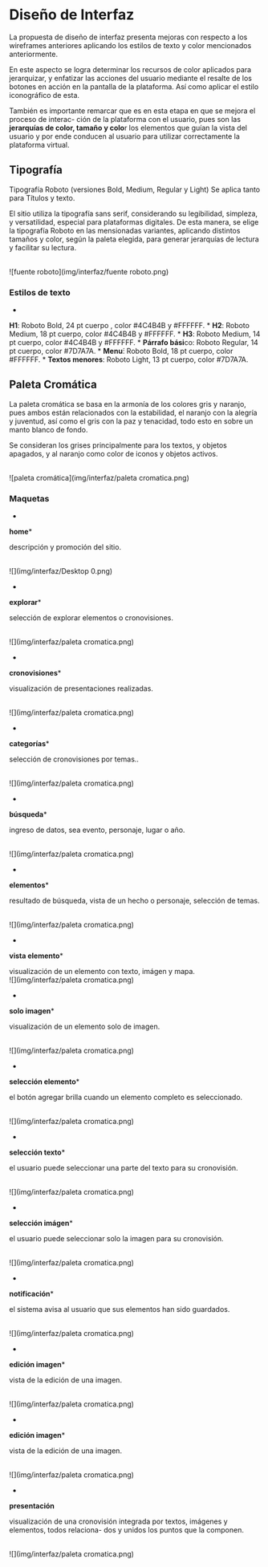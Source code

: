 # Diseño de Interfaz

La propuesta de diseño de interfaz presenta mejoras con respecto a los wireframes anteriores aplicando los estilos de texto y color mencionados anteriormente.

En este aspecto se logra determinar los recursos de color aplicados para jerarquizar, y enfatizar las acciones del usuario mediante el resalte de los botones en acción en la pantalla de la plataforma. Así como aplicar el estilo iconográfico de esta.

También es importante remarcar que es en esta etapa en que se mejora el proceso de interac- ción de la plataforma con el usuario, pues son las **jerarquías de color, tamaño y colo**r los elementos que guían la vista del usuario y por ende conducen al usuario para utilizar correctamente la plataforma virtual.


## Tipografía



Tipografía Roboto (versiones Bold, Medium, Regular y Light) Se aplica tanto para Títulos y texto.

El sitio utiliza la tipografía sans serif, considerando su legibilidad, simpleza, y versatilidad, especial para plataformas digitales. De esta manera, se elige la tipografía Roboto en las mensionadas variantes, aplicando distintos tamaños y color, según la paleta elegida, para generar jerarquías de lectura y facilitar su lectura.

<br>
![fuente roboto](img/interfaz/fuente roboto.png)

### Estilos de texto


* 
**H1**: Roboto Bold, 24 pt cuerpo , color #4C4B4B y #FFFFFF.
* 
**H2**: Roboto Medium, 18 pt cuerpo, color #4C4B4B y #FFFFFF. 
* 
**H3**: Roboto Medium, 14 pt cuerpo, color #4C4B4B y #FFFFFF. 
* 
**Párrafo bási**co: Roboto Regular, 14 pt cuerpo, color #7D7A7A. 
* 
**Menu**́: Roboto Bold, 18 pt cuerpo, color #FFFFFF.
* 
**Textos menores**: Roboto Light, 13 pt cuerpo, color #7D7A7A.

## Paleta Cromática

La paleta cromática se basa en la armonía de los colores gris y naranjo, pues ambos están relacionados con la estabilidad, el naranjo con la alegría y juventud, así como el gris con la paz y tenacidad, todo esto en sobre un manto blanco de fondo.

Se consideran los grises principalmente para los textos, y objetos apagados, y al naranjo como color de iconos y objetos activos.

<br>
![paleta cromática](img/interfaz/paleta cromatica.png)


### Maquetas



* 
**home*** 

descripción y promoción del sitio.

<br>
![](img/interfaz/Desktop  0.png)

* 
**explorar*** 

 selección de explorar elementos o cronovisiones.

<br>
![](img/interfaz/paleta cromatica.png)

* 
**cronovisiones*** 

visualización de presentaciones realizadas.

<br>
![](img/interfaz/paleta cromatica.png)


* 
**categorías*** 

selección de cronovisiones por temas..

<br>
![](img/interfaz/paleta cromatica.png)

* 
**búsqueda*** 

ingreso de datos, sea evento, personaje, lugar o año.

<br>
![](img/interfaz/paleta cromatica.png)

* 
**elementos*** 

resultado de búsqueda, vista de un hecho o personaje, selección de temas.

<br>
![](img/interfaz/paleta cromatica.png)

* 
**vista elemento*** 

visualización de un elemento con texto, imágen y mapa.
<br>
![](img/interfaz/paleta cromatica.png)

* 
**solo imagen*** 

visualización de un elemento solo de imagen.

<br>
![](img/interfaz/paleta cromatica.png)

* 
**selección elemento*** 

 el botón agregar brilla cuando un elemento completo es seleccionado.

<br>
![](img/interfaz/paleta cromatica.png)

* 
**selección texto*** 

el usuario puede seleccionar una parte del texto para su cronovisión.

<br>
![](img/interfaz/paleta cromatica.png)

* 
**selección imágen*** 

el usuario puede seleccionar solo la imagen para su cronovisión.

<br>
![](img/interfaz/paleta cromatica.png)

* 
**notificación*** 

el sistema avisa al usuario que sus elementos han sido guardados.

<br>
![](img/interfaz/paleta cromatica.png)


* 
**edición imagen*** 

vista de la edición de una imagen.

<br>
![](img/interfaz/paleta cromatica.png)

* 
**edición imagen*** 

vista de la edición de una imagen.

<br>
![](img/interfaz/paleta cromatica.png)


* 
**presentación**

visualización de una cronovisión integrada por textos, imágenes y elementos, todos relaciona- dos y unidos los puntos que la componen.

<br>
![](img/interfaz/paleta cromatica.png)